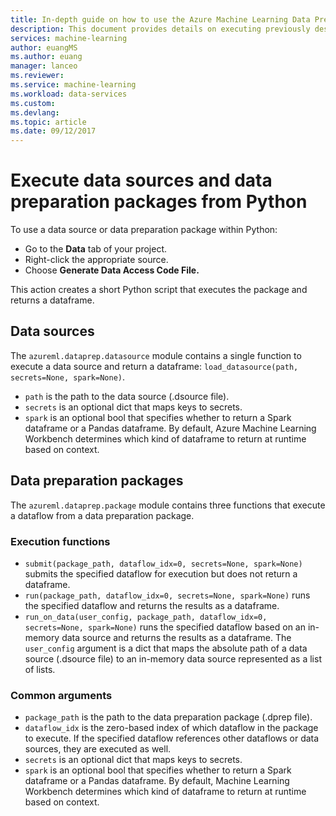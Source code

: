 ```yaml
---
title: In-depth guide on how to use the Azure Machine Learning Data Preparation execution API | Microsoft Docs
description: This document provides details on executing previously designed data sources and data preparation packages
services: machine-learning
author: euangMS
ms.author: euang
manager: lanceo
ms.reviewer: 
ms.service: machine-learning
ms.workload: data-services
ms.custom: 
ms.devlang: 
ms.topic: article 
ms.date: 09/12/2017
---
```

# Execute data sources and data preparation packages from Python

To use a data source or data preparation package within Python:

- Go to the **Data** tab of your project.
- Right-click the appropriate source.
- Choose **Generate Data Access Code File.**

This action creates a short Python script that executes the package and returns a dataframe.

## Data sources

The `azureml.dataprep.datasource` module contains a single function to execute a data source and return a dataframe: `load_datasource(path, secrets=None, spark=None)`.
- `path` is the path to the data source (.dsource file).
- `secrets` is an optional dict that maps keys to secrets.
- `spark` is an optional bool that specifies whether to return a Spark dataframe or a Pandas dataframe. By default, Azure Machine Learning Workbench determines which kind of dataframe to return at runtime based on context.

## Data preparation packages

The `azureml.dataprep.package` module contains three functions that execute a dataflow from a data preparation package.

### Execution functions

- `submit(package_path, dataflow_idx=0, secrets=None, spark=None)` submits the specified dataflow for execution but does not return a dataframe.
- `run(package_path, dataflow_idx=0, secrets=None, spark=None)` runs the specified dataflow and returns the results as a dataframe.
- `run_on_data(user_config, package_path, dataflow_idx=0, secrets=None, spark=None)` runs the specified dataflow based on an in-memory data source and returns the results as a dataframe. The `user_config` argument is a dict that maps the absolute path of a data source (.dsource file) to an in-memory data source represented as a list of lists.

### Common arguments

- `package_path` is the path to the data preparation package (.dprep file).
- `dataflow_idx` is the zero-based index of which dataflow in the package to execute. If the specified dataflow references other dataflows or data sources, they are executed as well.
- `secrets` is an optional dict that maps keys to secrets.
- `spark` is an optional bool that specifies whether to return a Spark dataframe or a Pandas dataframe. By default, Machine Learning Workbench determines which kind of dataframe to return at runtime based on context.
